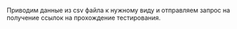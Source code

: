 Приводим данные из csv файла к нужному виду и отправляем запрос на получение ссылок на прохождение тестирования.